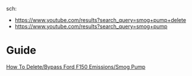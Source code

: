 sch:
- https://www.youtube.com/results?search_query=smog+pump+delete
- https://www.youtube.com/results?search_query=smog+pump

# Guide
[How To Delete/Bypass Ford F150 Emissions/Smog Pump](https://youtu.be/Ycw5Ue-fMhc)
